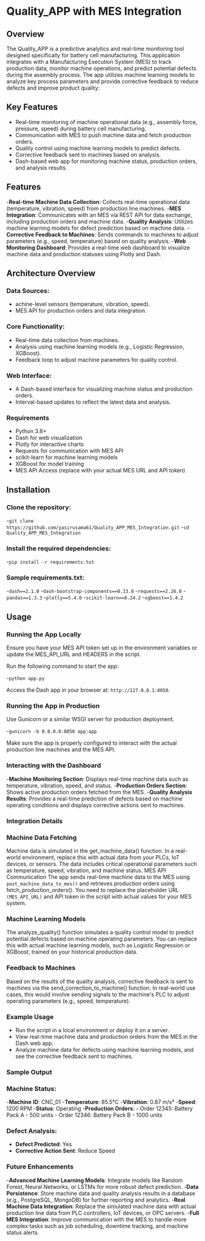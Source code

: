 # Quality_APP with MES Integration

## Overview

The Quality_APP is a predictive analytics and real-time monitoring tool designed specifically for battery cell manufacturing. This application integrates with a Manufacturing Execution System (MES) to track production data, monitor machine operations, and predict potential defects during the assembly process. The app utilizes machine learning models to analyze key process parameters and provide corrective feedback to reduce defects and improve product quality:

## Key Features
- Real-time monitoring of machine operational data (e.g., assembly force, pressure, speed) during battery cell manufacturing.
- Communication with MES to push machine data and fetch production orders.
- Quality control using machine learning models to predict defects.
- Corrective feedback sent to machines based on analysis.
- Dash-based web app for monitoring machine status, production orders, and analysis results.

## Features
-**Real-time Machine Data Collection**: Collects real-time operational data (temperature, vibration, speed) from production line machines.
-**MES Integration**: Communicates with an MES via REST API for data exchange, including production orders and machine data.
-**Quality Analysis**: Utilizes machine learning models for defect prediction based on machine data.
-**Corrective Feedback to Machines**: Sends commands to machines to adjust parameters (e.g., speed, temperature) based on quality analysis.
-**Web Monitoring Dashboard**: Provides a real-time web dashboard to visualize machine data and production statuses using Plotly and Dash.

## Architecture Overview

### Data Sources:

- achine-level sensors (temperature, vibration, speed).
- MES API for production orders and data integration.

### Core Functionality:

- Real-time data collection from machines.
- Analysis using machine learning models (e.g., Logistic Regression, XGBoost).
- Feedback loop to adjust machine parameters for quality control.

### Web Interface:

- A Dash-based interface for visualizing machine status and production orders.
- Interval-based updates to reflect the latest data and analysis.

### Requirements

- Python 3.8+
- Dash for web visualization
- Plotly for interactive charts
- Requests for communication with MES API
- scikit-learn for machine learning models
- XGBoost for model training
- MES API Access (replace with your actual MES URL and API token)

## Installation

### Clone the repository:

-`git clone https://github.com/yasirusama61/Quality_APP_MES_Integration.git`
-`cd Quality_APP_MES_Integration`

### Install the required dependencies:
-`pip install -r requirements.txt`

### Sample requirements.txt:

-`dash==2.1.0`
-`dash-bootstrap-components==0.13.0`
-`requests==2.26.0`
-`pandas==1.3.3`
-`plotly==5.4.0`
-`scikit-learn==0.24.2`
-`xgboost==1.4.2`

## Usage

### Running the App Locally

Ensure you have your MES API token set up in the environment variables or update the MES_API_URL and HEADERS in the script.

Run the following command to start the app:

-`python app.py`

Access the Dash app in your browser at: `http://127.0.0.1:8050`.

### Running the App in Production

Use Gunicorn or a similar WSGI server for production deployment.


-`gunicorn -b 0.0.0.0:8050 app:app`

Make sure the app is properly configured to interact with the actual production line machines and the MES API.

### Interacting with the Dashboard

-**Machine Monitoring Section**: Displays real-time machine data such as temperature, vibration, speed, and status.
-**Production Orders Section**: Shows active production orders fetched from the MES.
-**Quality Analysis Results**: Provides a real-time prediction of defects based on machine operating conditions and displays corrective actions sent to machines.

### Integration Details

### Machine Data Fetching
Machine data is simulated in the get_machine_data() function. In a real-world environment, replace this with actual data from your PLCs, IoT devices, or sensors.
The data includes critical operational parameters such as temperature, speed, vibration, and machine status.
MES API Communication
The app sends real-time machine data to the MES using `post_machine_data_to_mes()` and retrieves production orders using fetch_production_orders().
You need to replace the placeholder URL `(MES_API_URL)` and API token in the script with actual values for your MES system.

### Machine Learning Models

The analyze_quality() function simulates a quality control model to predict potential defects based on machine operating parameters.
You can replace this with actual machine learning models, such as Logistic Regression or XGBoost, trained on your historical production data.

### Feedback to Machines
Based on the results of the quality analysis, corrective feedback is sent to machines via the send_correction_to_machine() function.
In real-world use cases, this would involve sending signals to the machine's PLC to adjust operating parameters (e.g., speed, temperature).

### Example Usage

- Run the script in a local environment or deploy it on a server.
- View real-time machine data and production orders from the MES in the Dash web app.
- Analyze machine data for defects using machine learning models, and see the corrective feedback sent to machines.

### Sample Output

### Machine Status:

-**Machine ID**: CNC_01
-**Temperature**: 85.5°C
-**Vibration**: 0.87 m/s²
-**Speed**: 1200 RPM
-**Status**: Operating
-**Production Orders**:
        - Order 12345: Battery Pack A - 500 units
        - Order 12346: Battery Pack B - 1000 units

### Defect Analysis:

- **Defect Predicted**: Yes
- **Corrective Action Sent**: Reduce Speed

### Future Enhancements

-**Advanced Machine Learning Models**: Integrate models like Random Forest, Neural Networks, or LSTMs for more robust defect prediction.
-**Data Persistence**: Store machine data and quality analysis results in a database (e.g., PostgreSQL, MongoDB) for further reporting and analytics.
-**Real Machine Data Integration**: Replace the simulated machine data with actual production line data from PLC controllers, IoT devices, or OPC servers.
-**Full MES Integration**: Improve communication with the MES to handle more complex tasks such as job scheduling, downtime tracking, and machine status alerts.
